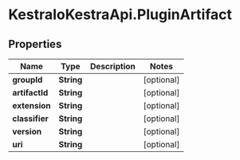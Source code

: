 # KestraIoKestraApi.PluginArtifact

## Properties

Name | Type | Description | Notes
------------ | ------------- | ------------- | -------------
**groupId** | **String** |  | [optional] 
**artifactId** | **String** |  | [optional] 
**extension** | **String** |  | [optional] 
**classifier** | **String** |  | [optional] 
**version** | **String** |  | [optional] 
**uri** | **String** |  | [optional] 


